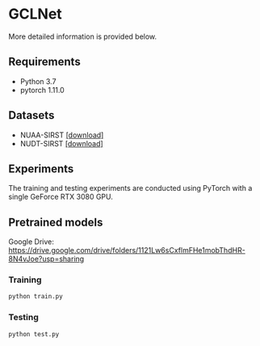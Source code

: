# GCLNet
More detailed information is provided below.

## Requirements
* Python 3.7
* pytorch 1.11.0

## Datasets
* NUAA-SIRST [[download]](https://github.com/YimianDai/sirst)
* NUDT-SIRST [[download]](https://github.com/YeRen123455/Infrared-Small-Target-Detection)

## Experiments
The training and testing experiments are conducted using PyTorch with a single GeForce RTX 3080 GPU.

## Pretrained models
Google Drive: https://drive.google.com/drive/folders/1121Lw6sCxflmFHe1mobThdHR-8N4vJoe?usp=sharing

### Training
```python  
python train.py  
```

### Testing
```python  
python test.py  
```
